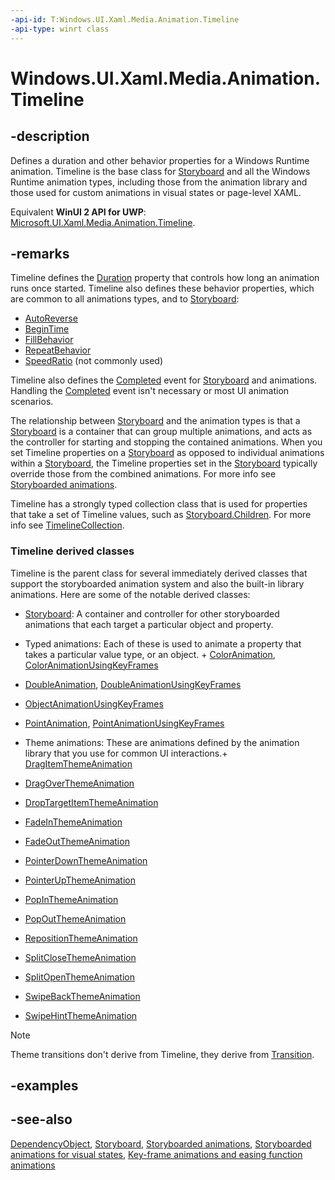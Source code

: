 ```yaml
---
-api-id: T:Windows.UI.Xaml.Media.Animation.Timeline
-api-type: winrt class
---
```


<!-- Class syntax.
public class Timeline : Windows.UI.Xaml.DependencyObject, Windows.UI.Xaml.Media.Animation.ITimeline
-->

# Windows.UI.Xaml.Media.Animation.Timeline

## -description
Defines a duration and other behavior properties for a Windows Runtime animation. Timeline is the base class for [Storyboard](storyboard.md) and all the Windows Runtime animation types, including those from the animation library and those used for custom animations in visual states or page-level XAML.

Equivalent **WinUI 2 API for UWP**: [Microsoft.UI.Xaml.Media.Animation.Timeline](/windows/winui/api/microsoft.ui.xaml.media.animation.timeline).

## -remarks
Timeline defines the [Duration](timeline_duration.md) property that controls how long an animation runs once started. Timeline also defines these behavior properties, which are common to all animations types, and to [Storyboard](storyboard.md):
+ [AutoReverse](timeline_autoreverse.md)
+ [BeginTime](timeline_begintime.md)
+ [FillBehavior](timeline_fillbehavior.md)
+ [RepeatBehavior](repeatbehavior.md)
+ [SpeedRatio](timeline_speedratio.md) (not commonly used)


Timeline also defines the [Completed](timeline_completed.md) event for [Storyboard](storyboard.md) and animations. Handling the [Completed](timeline_completed.md) event isn't necessary or most UI animation scenarios.

The relationship between [Storyboard](storyboard.md) and the animation types is that a [Storyboard](storyboard.md) is a container that can group multiple animations, and acts as the controller for starting and stopping the contained animations. When you set Timeline properties on a [Storyboard](storyboard.md) as opposed to individual animations within a [Storyboard](storyboard.md), the Timeline properties set in the [Storyboard](storyboard.md) typically override those from the combined animations. For more info see [Storyboarded animations](/windows/uwp/graphics/storyboarded-animations).

Timeline has a strongly typed collection class that is used for properties that take a set of Timeline values, such as [Storyboard.Children](storyboard_children.md). For more info see [TimelineCollection](timelinecollection.md).

### **Timeline** derived classes

Timeline is the parent class for several immediately derived classes that support the storyboarded animation system and also the built-in library animations. Here are some of the notable derived classes:

+ [Storyboard](storyboard.md): A container and controller for other storyboarded animations that each target a particular object and property.
+ Typed animations: Each of these is used to animate a property that takes a particular value type, or an object. + [ColorAnimation](coloranimation.md), [ColorAnimationUsingKeyFrames](coloranimationusingkeyframes.md)
+ [DoubleAnimation](doubleanimation.md), [DoubleAnimationUsingKeyFrames](doubleanimationusingkeyframes.md)
+ [ObjectAnimationUsingKeyFrames](objectanimationusingkeyframes.md)
+ [PointAnimation](pointanimation.md), [PointAnimationUsingKeyFrames](pointanimationusingkeyframes.md)

+ Theme animations: These are animations defined by the animation library that you use for common UI interactions.+ [DragItemThemeAnimation](dragitemthemeanimation.md)
+ [DragOverThemeAnimation](dragoverthemeanimation.md)
+ [DropTargetItemThemeAnimation](droptargetitemthemeanimation.md)
+ [FadeInThemeAnimation](fadeinthemeanimation.md)
+ [FadeOutThemeAnimation](fadeoutthemeanimation.md)
+ [PointerDownThemeAnimation](pointerdownthemeanimation.md)
+ [PointerUpThemeAnimation](pointerupthemeanimation.md)
+ [PopInThemeAnimation](popinthemeanimation.md)
+ [PopOutThemeAnimation](popoutthemeanimation.md)
+ [RepositionThemeAnimation](repositionthemeanimation.md)
+ [SplitCloseThemeAnimation](splitclosethemeanimation.md)
+ [SplitOpenThemeAnimation](splitopenthemeanimation.md)
+ [SwipeBackThemeAnimation](swipebackthemeanimation.md)
+ [SwipeHintThemeAnimation](swipehintthemeanimation.md)


> [!NOTE]
> Theme transitions don't derive from Timeline, they derive from [Transition](transition.md).


## -examples

## -see-also
[DependencyObject](../windows.ui.xaml/dependencyobject.md), [Storyboard](storyboard.md), [Storyboarded animations](/windows/uwp/graphics/storyboarded-animations), [Storyboarded animations for visual states](/previous-versions/windows/apps/jj819808(v=win.10)), [Key-frame animations and easing function animations](/windows/uwp/graphics/key-frame-and-easing-function-animations)
